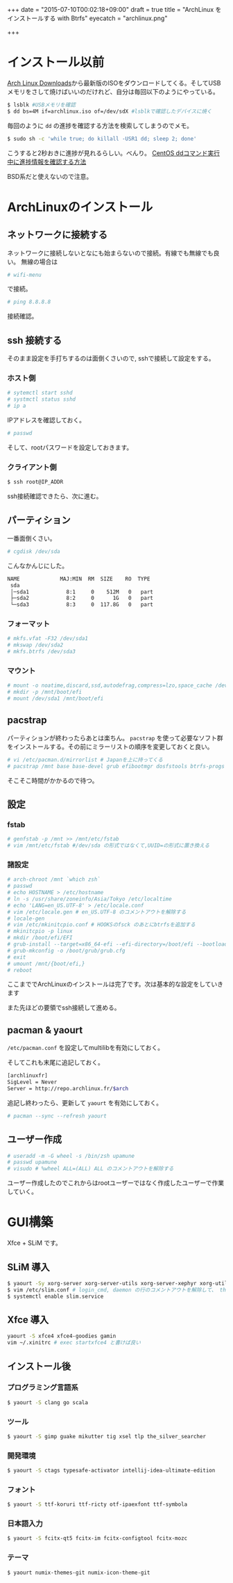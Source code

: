 +++
date = "2015-07-10T00:02:18+09:00"
draft = true
title = "ArchLinux をインストールする with Btrfs"
eyecatch = "archlinux.png"

+++

# インストール以前

[Arch Linux Downloads](https://www.archlinux.org/download/)から最新版のISOをダウンロードしてくる。そしてUSBメモリをさして焼けばいいのだけれど、自分は毎回以下のようにやっている。

```bash
$ lsblk #USBメモリを確認
$ dd bs=4M if=archlinux.iso of=/dev/sdX #lsblkで確認したデバイスに焼く
```

毎回のように ```dd``` の進捗を確認する方法を検索してしまうのでメモ。

```bash
$ sudo sh -c 'while true; do killall -USR1 dd; sleep 2; done'
```

こうすると2秒おきに進捗が見れるらしい。べんり。
[CentOS ddコマンド実行中に進捗情報を確認する方法](http://kaworu.jpn.org/kaworu/2012-11-29-1.php)

BSD系だと使えないので注意。


# ArchLinuxのインストール

## ネットワークに接続する
ネットワークに接続しないとなにも始まらないので接続。有線でも無線でも良い。
無線の場合は


```bash
# wifi-menu
```

で接続。

```bash
# ping 8.8.8.8
```

接続確認。

## ssh 接続する
そのまま設定を手打ちするのは面倒くさいので, sshで接続して設定をする。


### ホスト側

```bash
# sytemctl start sshd
# systmctl status sshd
# ip a
```

IPアドレスを確認しておく。

```bash
# passwd
```

そして、rootパスワードを設定しておきます。

### クライアント側

```bash
$ ssh root@IP_ADDR
```

ssh接続確認できたら、次に進む。

## パーティション
一番面倒くさい。

```bash
# cgdisk /dev/sda
```

こんなかんじにした。

```bash
NAME             MAJ:MIN  RM  SIZE    RO  TYPE
 sda
 │─sda1            8:1     0    512M   0   part
 ├─sda2            8:2     0      1G   0   part
 └─sda3            8:3     0  117.8G   0   part
```

### フォーマット

```bash
# mkfs.vfat -F32 /dev/sda1
# mkswap /dev/sda2
# mkfs.btrfs /dev/sda3
```

### マウント

```bash
# mount -o noatime,discard,ssd,autodefrag,compress=lzo,space_cache /dev/sda3 /mnt
# mkdir -p /mnt/boot/efi
# mount /dev/sda1 /mnt/boot/efi
```

## pacstrap
パーティションが終わったらあとは楽ちん。 ```pacstrap``` を使って必要なソフト群をインストールする。その前にミラーリストの順序を変更しておくと良い。


```bash
# vi /etc/pacman.d/mirrorlist # Japanを上に持ってくる
# pacstrap /mnt base base-devel grub efibootmgr dosfstools btrfs-progs lzo dialog wpa_supplicant openssh git vim zsh
```

そこそこ時間がかかるので待つ。

## 設定

### fstab

```bash
# genfstab -p /mnt >> /mnt/etc/fstab
# vim /mnt/etc/fstab #/dev/sda の形式ではなくて,UUID=の形式に置き換える
```

### 諸設定

```bash
# arch-chroot /mnt `which zsh`
# passwd
# echo HOSTNAME > /etc/hostname
# ln -s /usr/share/zoneinfo/Asia/Tokyo /etc/localtime
# echo 'LANG=en_US.UTF-8' > /etc/locale.conf
# vim /etc/locale.gen # en_US.UTF-8 のコメントアウトを解除する
# locale-gen
# vim /etc/mkinitcpio.conf # HOOKSのfsck のあとにbtrfsを追加する
# mkinitcpio -p linux
# mkdir /boot/efi/EFI
# grub-install --target=x86_64-efi --efi-directory=/boot/efi --bootloader-id=Grub --recheck --debug
# grub-mkconfig -o /boot/grub/grub.cfg
# exit
# umount /mnt/{boot/efi,}
# reboot
```

ここまででArchLinuxのインストールは完了です。次は基本的な設定をしていきます


また先ほどの要領でssh接続して進める。

## pacman & yaourt
```/etc/pacman.conf``` を設定してmultilibを有効にしておく。

そしてこれも末尾に追記しておく。

```bash
[archlinuxfr]
SigLevel = Never
Server = http://repo.archlinux.fr/$arch
```

追記し終わったら、更新して ```yaourt``` を有効にしておく。

```bash
# pacman --sync --refresh yaourt
```

## ユーザー作成

```bash
# useradd -m -G wheel -s /bin/zsh upamune
# passwd upamune
# visudo # %wheel ALL=(ALL) ALL のコメントアウトを解除する
```

ユーザー作成したのでこれからはrootユーザーではなく作成したユーザーで作業していく。

# GUI構築

Xfce + SLiM です。

## SLiM 導入
```bash
$ yaourt -Sy xorg-server xorg-server-utils xorg-server-xephyr xorg-utils xterm xf86-video-intel slim archlinux-themes-slim slim-themes
$ vim /etc/slim.conf # login_cmd, daemon の行のコメントアウトを解除して、 themeも変更
$ systemctl enable slim.service
```

## Xfce 導入

```bash
yaourt -S xfce4 xfce4-goodies gamin
vim ~/.xinitrc # exec startxfce4 と書けば良い
```

## インストール後

### プログラミング言語系

```bash
$ yaourt -S clang go scala
```

### ツール
```bash
$ yaourt -S gimp guake mikutter tig xsel tlp the_silver_searcher
```

### 開発環境

```bash
$ yaourt -S ctags typesafe-activator intellij-idea-ultimate-edition
```

### フォント

```bash
$ yaourt -S ttf-koruri ttf-ricty otf-ipaexfont ttf-symbola
```

### 日本語入力

```bash
$ yaourt -S fcitx-qt5 fcitx-im fcitx-configtool fcitx-mozc
```

### テーマ

```bash
$ yaourt numix-themes-git numix-icon-theme-git
```
